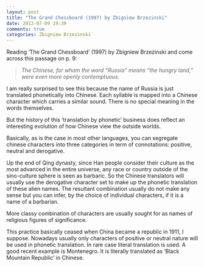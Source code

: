 ```yaml
---
layout: post
title: "The Grand Chessboard (1997) by Zbigniew Brzezinski"
date: 2012-07-09 19:39
comments: true
categories: Zbigniew Brzezinski
---
```


Reading ‘The Grand Chessboard’ (1997) by Zbigniew Brzezinski and come across this passage on p. 9:


> *The Chinese, for whom the word “Russia” means “the hungry land,” were even more openly contemptuous.*


I am really surprised to see this because the name of Russia is just translated phonetically into Chinese. Each syllable is mapped into a Chinese character which carries a similar sound. There is no special meaning in the words themselves.


But the history of this ‘translation by phonetic’ business does reflect an interesting evolution of how Chinese view the outside worlds.


Basically, as is the case in most other languages, you can segregate chinese characters into three categories in term of  connotations: positive, neutral and derogative.


Up the end of Qing dynasty, since Han people consider their culture as the most advanced in  the entire universe, any race or country  outside of the sino-culture sphere  is seen as  barbaric. So the Chinese translators will usually use the derogative character set to make up the  phonetic translation of these alien names. The resultant combination usually do not make any sense but you can infer, by the choice of individual characters, if it is a name of a barbarian.


More classy combination of characters are usually sought for as  names of religious figures of significance.


This practice basically ceased when China became a republic in 1911, I suppose. Nowadays usually only characters of positive or neutral nature will be used in phonetic translation. In rare case literal translation is used. A good recent example is Montenegro. It is literally translated as ‘Black Mountain Republic’ in Chinese.

